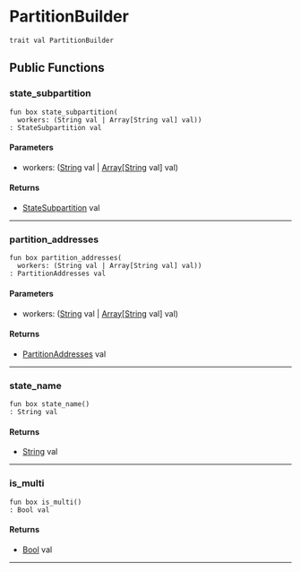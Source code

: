 # PartitionBuilder

```pony
trait val PartitionBuilder
```

## Public Functions

### state_subpartition

```pony
fun box state_subpartition(
  workers: (String val | Array[String val] val))
: StateSubpartition val
```
#### Parameters

*   workers: ([String](builtin-String) val | [Array](builtin-Array)\[[String](builtin-String) val\] val)

#### Returns

* [StateSubpartition](wallaroo-core-topology-StateSubpartition) val

---

### partition_addresses

```pony
fun box partition_addresses(
  workers: (String val | Array[String val] val))
: PartitionAddresses val
```
#### Parameters

*   workers: ([String](builtin-String) val | [Array](builtin-Array)\[[String](builtin-String) val\] val)

#### Returns

* [PartitionAddresses](wallaroo-core-topology-PartitionAddresses) val

---

### state_name

```pony
fun box state_name()
: String val
```

#### Returns

* [String](builtin-String) val

---

### is_multi

```pony
fun box is_multi()
: Bool val
```

#### Returns

* [Bool](builtin-Bool) val

---

